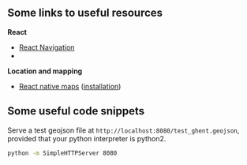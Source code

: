 

## Some links to useful resources

**React**
- [React Navigation](https://reactnavigation.org/docs/hello-react-navigation)
- 

**Location and mapping**
- [React native maps](https://github.com/react-native-maps/react-native-maps) ([installation](https://github.com/react-native-maps/react-native-maps/blob/master/docs/installation.md))


## Some useful code snippets


Serve a test geojson file at `http://localhost:8080/test_ghent.geojson`, provided that your python interpreter is python2.
```bash
python -m SimpleHTTPServer 8080
```
